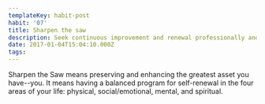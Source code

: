 ```yaml
---
templateKey: habit-post
habit: '07'
title: Sharpen the saw
description: Seek continuous improvement and renewal professionally and personally.
date: 2017-01-04T15:04:10.000Z
tags:
---
```


Sharpen the Saw means preserving and enhancing the greatest asset you have--you. It means having a balanced program for self-renewal in the four areas of your life: physical, social/emotional, mental, and spiritual.